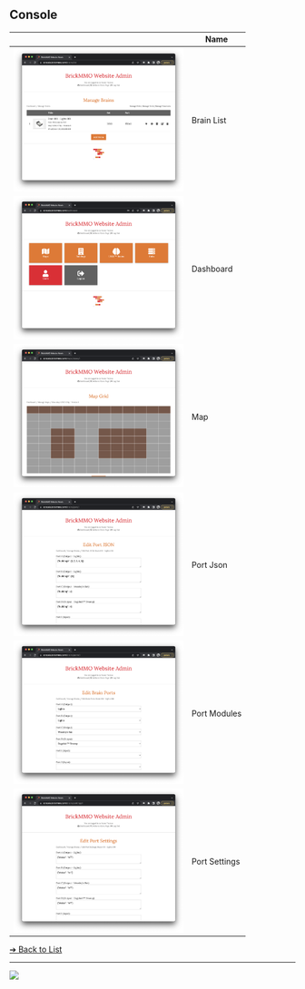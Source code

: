 <style>@import url("//readme.codeadam.ca/readme.css");</style>


## Console

|   | Name |
| - | - |
| [<img src="screenshots/console/brain-list.png" width="300">](screenshots/console/brain-list.png) | Brain List |
| [<img src="screenshots/console/dashboard.png" width="300">](screenshots/console/dashboard.png) | Dashboard |
| [<img src="screenshots/console/map.png" width="300">](screenshots/console/map.png) | Map |
| [<img src="screenshots/console/port-json.png" width="300">](screenshots/console/port-json.png) | Port Json|
| [<img src="screenshots/console/port-modules.png" width="300">](screenshots/console/port-modules.png) | Port Modules |
| [<img src="screenshots/console/port-settings.png" width="300">](screenshots/console/port-settings.png) | Port Settings |


[&#10132; Back to List](/media/)

---

<a href="https://brickmmo.com">
<img src="https://brickmmo.com/images/brickmmo-logo-horizontal.jpg" width="100">
</a>
